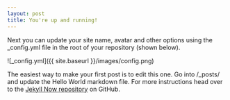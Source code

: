 ```yaml
---
layout: post
title: You're up and running!
---
```

<head>
<link href="https://fonts.googleapis.com/css?family=Baloo+Tamma" rel="stylesheet">
</head>

Next you can update your site name, avatar and other options using the _config.yml file in the root of your repository (shown below).

![_config.yml]({{ site.baseurl }}/images/config.png)

The easiest way to make your first post is to edit this one. Go into /_posts/ and update the Hello World markdown file. For more instructions head over to the [Jekyll Now repository](https://github.com/barryclark/jekyll-now) on GitHub.
